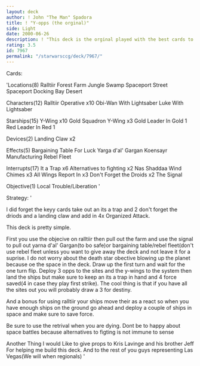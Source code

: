 ```yaml
---
layout: deck
author: ! John "The Man" Spadora
title: ! "Y-opps (the orginal)"
side: Light
date: 2000-06-26
description: ! "This deck is the orginal played with the best cards to make the best Y-opps deck."
rating: 3.5
id: 7967
permalink: "/starwarsccg/deck/7967/"
---
```

Cards: 

'Locations(8)
Ralltiir
Forest
Farm
Jungle
Swamp
Spaceport Street
Spaceport Docking Bay
Desert

Characters(12)
Ralltiir Operative x10
Obi-Wan With Lightsaber
Luke With Lightsaber

Starships(15)
Y-Wing x10
Gold Squadron Y-Wing x3
Gold Leader In Gold 1
Red Leader In Red 1

Devices(2)
Landing Claw x2

Effects(5)
Bargaining Table
For Luck
Yarga d'al' Gargan
Koensayr Manufacturing
Rebel Fleet

Interrupts(17)
It a Trap x6
Alternatives to fighting x2
Nas Shaddaa Wind Chimes x3
All Wings Report In x3
Don't Forget the Droids x2
The Signal

Objective(1)
Local Trouble/Liberation
'

Strategy: '

I did forget the keyy cards take out an its a trap and 2 don't forget the driods and a landing claw and add in 4x Organized Attack.

This deck is pretty simple.

First you use the objecive on ralltiir then pull out the farm and use the signal to pull out yarna d'al' Gargan(to bo safe)or bargaining table/rebel fleet(don't use rebel fleet unless you want to give away the deck and not leave it for a suprise. I do not worry about the death star obective blowing up the planet because oe the space in the deck. Draw up the first turn and wait for the one turn flip. Deploy 3 opps to the sites and the y-wings to the system then land the ships but make sure to keep an its a trap in hand and 4 force saved(4 in case they play first strike). The cool thing is that if you have all the sites out you will probably draw a 3 for destiny.

And a bonus for using ralltiir your ships move their as a react so when you have enough ships on the ground go ahead and deploy a couple of ships in space and make sure to save force.

Be sure to use the retrival when you are dying. Dont be to happy about space battles because alternatives to figting is not immune to sense

Another Thing I would Like to give props to Kris Lavinge and his brother Jeff For helping me build this deck. And to the rest of you guys representing Las Vegas(We will when regionals)  '
